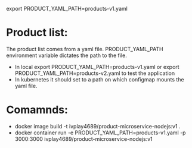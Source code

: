 export PRODUCT_YAML_PATH=products-v1.yaml
# Product list:
The product list comes from a yaml file. PRODUCT_YAML_PATH environment variable dictates the path to the file.
- In local export PRODUCT_YAML_PATH=products-v1.yaml or export PRODUCT_YAML_PATH=products-v2.yaml to test the application
- In kubernetes it should set to a path on which configmap mounts the yaml file.

# Comamnds:
- docker image build -t ivplay4689/product-microservice-nodejs:v1 .
- docker container run -e PRODUCT_YAML_PATH=products-v1.yaml -p 3000:3000 ivplay4689/product-microservice-nodejs:v1